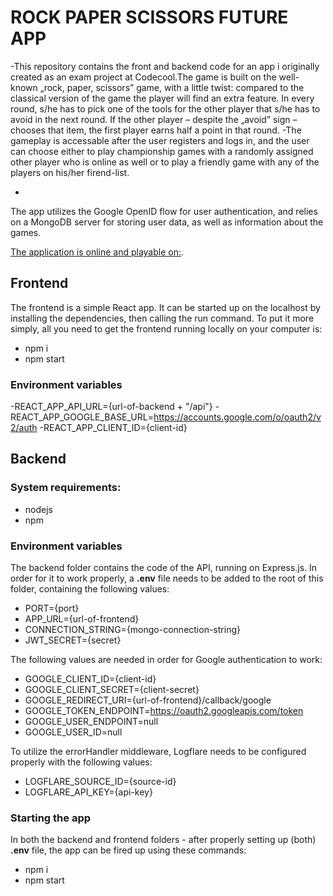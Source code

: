 # ROCK PAPER SCISSORS FUTURE APP

-This repository contains the front and backend code for an app i originally created as an exam project at Codecool.The game is built on the well-known „rock, paper, scissors” game, with a little twist: compared to the classical version of the game the player will find an extra feature. In every round, s/he has to pick one of the tools for the other player that s/he has to avoid in the next round. If the other player – despite the „avoid” sign – chooses that item, the first player earns half a point in that round.
-The gameplay is accessable after the user registers and logs in, and the user can choose either to play championship games with a randomly assigned other player who is online as well or to play a friendly game with any of the players on his/her firend-list.

-

The app utilizes the Google OpenID flow for user authentication, and relies on a MongoDB server for storing user data, as well as information about the games.

[The application is online and playable on:](https://starfish-app-2-wy545.ondigitalocean.app/).

## Frontend

The frontend is a simple React app. It can be started up on the localhost by installing the dependencies, then calling the run command. To put it more simply, all you need to get the frontend running locally on your computer is:

- npm i
- npm start

### Environment variables

-REACT_APP_API_URL={url-of-backend + "/api"}
-REACT_APP_GOOGLE_BASE_URL=https://accounts.google.com/o/oauth2/v2/auth
-REACT_APP_CLIENT_ID={client-id}

## Backend

### System requirements:

- nodejs
- npm

### Environment variables

The backend folder contains the code of the API, running on Express.js. In order for it to work properly, a **.env** file needs to be added to the root of this folder, containing the following values:

- PORT={port}
- APP_URL={url-of-frontend}
- CONNECTION_STRING={mongo-connection-string}
- JWT_SECRET={secret}

The following values are needed in order for Google authentication to work:

- GOOGLE_CLIENT_ID={client-id}
- GOOGLE_CLIENT_SECRET={client-secret}
- GOOGLE_REDIRECT_URI={url-of-frontend}/callback/google
- GOOGLE_TOKEN_ENDPOINT=https://oauth2.googleapis.com/token
- GOOGLE_USER_ENDPOINT=null
- GOOGLE_USER_ID=null

To utilize the errorHandler middleware, Logflare needs to be configured properly with the following values:

- LOGFLARE_SOURCE_ID={source-id}
- LOGFLARE_API_KEY={api-key}

### Starting the app

In both the backend and frontend folders - after properly setting up (both) **.env** file, the app can be fired up using these commands:

- npm i
- npm start
